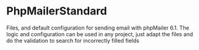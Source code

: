 # PhpMailerStandard
Files, and default configuration for sending email with phpMailer 6.1.  The logic and configuration can be used in any project, just adapt the files and do the validation to search for incorrectly filled fields

